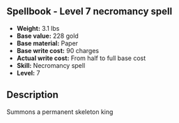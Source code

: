 ## Spellbook - Level 7 necromancy spell
- **Weight:** 3.1 lbs
- **Base value:** 228 gold
- **Base material:** Paper
- **Base write cost:** 90 charges
- **Actual write cost:** From half to full base cost
- **Skill:** Necromancy spell
- **Level:** 7
## Description
Summons a permanent skeleton king
